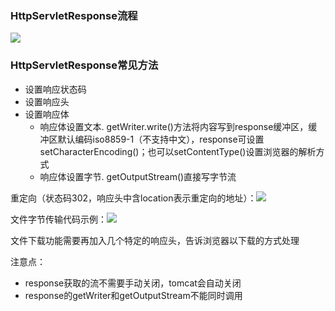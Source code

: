 ### HttpServletResponse流程

![](https://github.com/limbo-china/videos/blob/master/javaEE_Architect/01/01/02/01_basic/14_response/1-1.png)

### HttpServletResponse常见方法

- 设置响应状态码
- 设置响应头
- 设置响应体
	- 响应体设置文本. getWriter.write()方法将内容写到response缓冲区，缓冲区默认编码iso8859-1（不支持中文），response可设置setCharacterEncoding()；也可以setContentType()设置浏览器的解析方式
	- 响应体设置字节. getOutputStream()直接写字节流

重定向（状态码302，响应头中含location表示重定向的地址）：![](https://github.com/limbo-china/videos/blob/master/javaEE_Architect/01/01/02/01_basic/14_response/1-2.png)

文件字节传输代码示例：![](https://github.com/limbo-china/videos/blob/master/javaEE_Architect/01/01/02/01_basic/14_response/1-3.png)

文件下载功能需要再加入几个特定的响应头，告诉浏览器以下载的方式处理

注意点：
- response获取的流不需要手动关闭，tomcat会自动关闭
- response的getWriter和getOutputStream不能同时调用